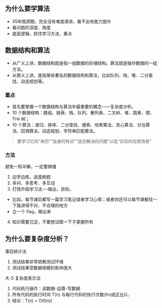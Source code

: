 ## 为什么要学算法

- 35年瓶颈期，完全没有难度递进，看不出有能力提升
- 看问题的深度、角度
- 底层逻辑，抓住学习方法、重点


## 数据结构和算法

- 从广义上讲，数据结构就是指一组数据的存储结构。算法就是操作数据的一组方法。
- 从狭义上讲，是指某些著名的数据结构和算法，比如队列、栈、堆、二分查找、动态规划等。

### 重点

- 首先要掌握一个数据结构与算法中最重要的概念——复杂度分析。
- 10 个数据结构：数组、链表、栈、队列、散列表、二叉树、堆、跳表、图、Trie 树；
- 10 个算法：递归、排序、二分查找、搜索、哈希算法、贪心算法、分治算法、回溯算法、动态规划、字符串匹配算法。

> 要学习它的“来历”“自身的特点”“适合解决的问题”以及“实际的应用场景”

### 方法

避免一知半解，一定要搞懂

1. 边学边练，适度刷题
2. 多问、多思考、多互动
3. 打怪升级学习法---输出，目标。
  - 比如，每节课后都写一篇学习笔记或者学习心得；或者你还可以每节课都找一下我讲得不对、不合理的地方
  - 立一个 flag，输出来
4. 知识需要沉淀，不要想试图一下子掌握所有

## 为什么要复杂度分析？

事后统计法
1. 测试结果非常依赖测试环境
2. 测试结果受数据规模的影响很大

大 O 复杂度表示法
1. 代码执行操作：读数据-运算-写数据
2. 所有代码的执行时间 T(n) 与每行代码的执行次数(fn)成正比O。
3. 结论：T(n) = O(f(n))
